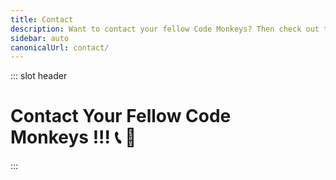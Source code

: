 ```yaml
---
title: Contact
description: Want to contact your fellow Code Monkeys? Then check out these contact methods which include free and open source software with an emphasis on private and secure communication! 📞🐒
sidebar: auto
canonicalUrl: contact/
---
```


::: slot header

# Contact Your Fellow Code <div class="emoji-wrap">Monkeys !!! 📞 🐒</div>

:::

<template>

<div>

<div
  class="contact-card"
>

## Socials 🐵

📨 Join our [Telegram](https://t.me/codemonkeystech) - <code class="inline-code-block">@codemonkeystech</code>

🐸 Let's [Gab](https://gab.com/codemonkeys) - <code class="inline-code-block">@codemonkeys</code>

💡 Speak your mind on [Minds](https://www.minds.com/codemonkeys/) - <code class="inline-code-block">@codemonkeys</code>

🔑 Securely message with [Keybase](https://keybase.io/codemonkeystech) - <code class="inline-code-block">codemonkeystech</code>

🐦 Send a [Tweet](https://twitter.com/codemonkeystech) - <code class="inline-code-block">@codemonkeystech</code>

<span><vp-icon name="RSS"></vp-icon></span>&nbsp;&nbsp;Subscribe to the [RSS feed](https://codemonkeys.tech/rss.xml)

</div>

<div
  class="contact-card"
>

## Primary PGP Key 🔐

If you know how to use Pretty Good Privacy (PGP), then you can securely communicate with your fellow Code Monkey by using the PGP public key below to send an encrypted message that only I can decrypt.

<code-group>
<code-block title="Fingerprint">
```md
B7E6 FB94 A589 876C CFC2 1E4B 1E07 E75C 19F1 AE0E
```
</code-block>
</code-group>

<div class="pgp-public-key">

:::details PGP Public Key

<div class="copy-btn-wrapper">
    <button class="copy" type="button" v-clipboard:copy="publicKey" v-clipboard:success="onCopy" v-clipboard:error="onError">
      Copy
    </button>
</div>

```md
-----BEGIN PGP PUBLIC KEY BLOCK-----

mQINBGRC03cBEADDn1vVti8bek91JwLh65YNRvF5WRFEAzi8jQaAk55a2JKXvkfW
S1QnP9jZBg/fVCYyi5fopjZqckDAiSjWaIkgZLyEJ4dVeUhw2AoTt8WVgjjC9BI3
6neDCcpz2dHERflBOsR6M0QNUcR/8jzRS7zPUeXWY9VqZIEPanqjbgbU5HwoJvvi
c/zikG3GLGXv3Hm2E2pO03IdOq3Q4y2vDpIptltB5FpTQi/iZzs+Wz2iHQkE3sMK
J8MxubwYkmFoRjbtUHDnoegVHcoFJprdxMnzJYm2TYauneyAKIuSXdBe7pOCxEjO
ikY9gTZ0ldufcfgnO3Harmie4hhuSIYCdLEJc86Yfz6MJVqducf/qjfOfvvJRBja
WQR8eoTGatryQOaRWVqXuSfZb9qRRBbMtPhC4m5FajUBc0l1+YztkQ2UoNKlyTQW
mZ0fshNqhuRb1mxSmUBEMvFxRLuXzyqrAj6dAyEug1vch7PweSMaG4WnY4OZwJcL
DGgBg6p9cFrP9oyp5p+WBepOAHMxLSRgRXYusZH1/IKV1PZXWBqJV1W0Csv5cl6b
/aSnrIU48G0YVYJSUds1LL6atbsuCYtcYMDS4vpCeNxsgpsIDnh22WKtSak8+5Po
MPjx+Ttt5J35D8UGTd668CUtmzp5KEQ48lbTsl3OAq2I8xzJmC8b0Xy9mQARAQAB
tCdKYXkgdGhlIENvZGUgTW9ua2V5IDxjMGRlbTBua2V5c0BwbS5tZT6JAlQEEwEK
AD4WIQS35vuUpYmHbM/CHkseB+dcGfGuDgUCZELTdwIbAQUJBaOagAULCQgHAwUV
CgkICwUWAgMBAAIeAQIXgAAKCRAeB+dcGfGuDjW3D/9YjeFXfJLtoPrwdJpW8Y70
FrJwkdu81bt7ilSy9w09aoa5IYyUit7UqS8EyjQPwUXtPLdKX7rswbab96SXjhqY
52N+D2r3JqP3IUq6qRLFnI0MukHms0/BUqHvq5sgPJbEsCmmAJOtTQIoE6GT3xC3
NcEvqiaztgTDsHaX02JZ9tjcGjyUdwKOy462cy/R2ATVhqWZcBSFaEH6u7unfkji
WxZMPJHkCTKAiFBC9/3MRqoDrHO0t5VawHS3uZcjkF+7JpVPSJEjIN0Sq1st/uUA
m88AptHpDrA+Q4c6+S+uli4PLhJ0HbRV/T3YwU9i6VdfDsK15cmGcqKk93EwJbo8
Jqw+OFguoEqGVbZEqhiDOYdEZkfeCFiIvhy3TapqtLB6mmAbxRV5T+zVwY9qnYie
qG2zMsPMGk8cGccYsqmoKHDlVu3YBpUBNCjxaxQGXTybCrF/rpx1gBL7bW9EdeUK
JG05UrW+pJJ76Se5bGZLRtwR0/B8DUzXWCmzpz2lmaO/ll35AbFNQXlTIBsCak87
XDkNgIUUl7r4lVqcYBGFI0LsOq3Dq2X3t8FYQAEO6yEg6V0ZxddHyjUIpJf9dsjP
ZUMcYGLb0TIZFgQTBQ6LojfvsmmSYEY2pr8+EwJJTnk45xu8ZCx1Hsb99W7VKdcO
rJT9uX4VF/rFrFl3aKYAzNHOyc7HARAAAQEAAAAAAAAAAAAAAAD/2P/gABBKRklG
AAEBAgAlACUAAP/+ACx4cjpkOkRBRmd3Qml2eDZrOjQsajozMTc5MTE2Njk3LHQ6
MjMwNDIxMTb/4gKwSUNDX1BST0ZJTEUAAQEAAAKgbGNtcwRAAABtbnRyUkdCIFhZ
WiAH5wAEABUAEAA4AAhhY3NwQVBQTAAAAAAAAAAAAAAAAAAAAAAAAAAAAAAAAAAA
9tYAAQAAAADTLWxjbXMAAAAAAAAAAAAAAAAAAAAAAAAAAAAAAAAAAAAAAAAAAAAA
AAAAAAAAAAAAAAAAAA1kZXNjAAABIAAAAEBjcHJ0AAABYAAAADZ3dHB0AAABmAAA
ABRjaGFkAAABrAAAACxyWFlaAAAB2AAAABRiWFlaAAAB7AAAABRnWFlaAAACAAAA
ABRyVFJDAAACFAAAACBnVFJDAAACFAAAACBiVFJDAAACFAAAACBjaHJtAAACNAAA
ACRkbW5kAAACWAAAACRkbWRkAAACfAAAACRtbHVjAAAAAAAAAAEAAAAMZW5VUwAA
ACQAAAAcAEcASQBNAFAAIABiAHUAaQBsAHQALQBpAG4AIABzAFIARwBCbWx1YwAA
AAAAAAABAAAADGVuVVMAAAAaAAAAHABQAHUAYgBsAGkAYwAgAEQAbwBtAGEAaQBu
AABYWVogAAAAAAAA9tYAAQAAAADTLXNmMzIAAAAAAAEMQgAABd7///MlAAAHkwAA
/ZD///uh///9ogAAA9wAAMBuWFlaIAAAAAAAAG+gAAA49QAAA5BYWVogAAAAAAAA
JJ8AAA+EAAC2xFhZWiAAAAAAAABilwAAt4cAABjZcGFyYQAAAAAAAwAAAAJmZgAA
8qcAAA1ZAAAT0AAACltjaHJtAAAAAAADAAAAAKPXAABUfAAATM0AAJmaAAAmZwAA
D1xtbHVjAAAAAAAAAAEAAAAMZW5VUwAAAAgAAAAcAEcASQBNAFBtbHVjAAAAAAAA
AAEAAAAMZW5VUwAAAAgAAAAcAHMAUgBHAEL/2wBDADknKzIrJDkyLjJAPTlEVo9d
Vk9PVq99hGiPz7ba1su2yMTk////5PP/9sTI////////////3f//////////////
2wBDAT1AQFZLVqhdXaj/7Mjs////////////////////////////////////////
////////////////////////////wgARCAEgAPADASIAAhEBAxEB/8QAFwABAQEB
AAAAAAAAAAAAAAAAAAECA//EABcBAQEBAQAAAAAAAAAAAAAAAAACAQP/2gAMAwEA
AhADEAAAAeIAAAAAAAAAAAAAAAAAABSKJQASiKIsAAAAAAAFAAAAAAABKIAAAAUA
AFI3rN561nN05w6ZaObrNzms3AAIsAAFAaM63JpcZN5jZDcAAtyb0vK5us61m8nT
nUpRALKNrNY1qmMazsi6aqaw6Dm03Mt0w1c3k1mpBnXnuz0w1WcpZU0p057zNXUu
bjNlw21lTBsrBq4ZthuLB0561NcllT0SzeOkjMzeKlvHXNzcdM3G86bzs6bLnYF2
ZzvAGys02TpM3GstzfPpJpLS8+nM6cuvMblOdSp3rn0mue+dqdZ6ZzYjcBha3IYs
NWdM1zuTWs6zcTWtyNZzc6wqes52a1RvOy1zdOdyk6YJY3OiWLzmy4Giy4mksqL0
57m2ctwNwADVJrFlqAN53ibgqLrOpvAqHTnvKzLNxLGXpy65XIbgAAG03Ncms1NS
nTn05zQVN1nU1gVLeNZsmsMF1OudTXIVIEsoAsHWc+s1zdIXn0HPeZs9GGVvmbjT
WbnG6Z3eRrBUgJYAVKDRbeU1d82z1md5aJjLo3M6kKuW6xls7vPpm828VIgAAspe
jnNIVIAG9crm6mrmxnJYVIAHTOes1yms1IACwWBUoAAAAAAAILBYAAAAACwVBUoA
IVBYAAAAAAAAAAAAAAAAAAAH/8QAHhAAAwEBAQADAQEAAAAAAAAAAAERECAwMUBB
cCH/2gAIAQEAAQUC/oEJsJ9ebdpchPowmUvhS5PVZS+1yeMIIfM7hO4NcouvhF2E
Jlx8LKPr9mPUPilL4Ig8eoYteL0XCP1iHqGIermeKHiH8n6+p0svc1DETHjEPbqH
53lD1DEPwfU7eIZCY3lyEH5vhD1ZS9UTHwvJD5fx4IfKHqH9ND5XCHwh+yH4ofCH
7LJ4IfCHxPO5Ol0h5MvvNm3ZnyTH6pDy8TZl2iY/Rc3JxdvCGvJeFyH+kL2hryfj
cvk/C/zD/8QAHxEAAgICAgMBAAAAAAAAAAAAAAEQESAxIUECMFBx/9oACAEDAQE/
AfpUcFnBXposvGzgawoocUUUUUsKlykNxc7nsYhCEhsSHNQzoYxahCY1kkNi0UdF
lnUJjUuHCLw6l6hajxlY9T5QtQhwstlDVmixuxIqzReWizcVH6WLLWFxeG/of//E
AB0RAAICAwEBAQAAAAAAAAAAAAABEBEgMUEhUDD/2gAIAQIBAT8B+lZ6Uel/jZRW
NHuViiyyyy81LFFTqeCGOGJFim4R0QjsOFk2JD2XFFS0JyoUMrDsrcPcOXj2VD3D
FDy0WLw2VDZo3nsqbmh5bwqKw19D/8QAFBABAAAAAAAAAAAAAAAAAAAAoP/aAAgB
AQAGPwIHH//EACAQAAICAgMBAQEBAAAAAAAAAAABETEQICEwUUFAYXD/2gAIAQEA
AT8h/wAlj9aZiMJHA0G/5okRSSJSH5JnCYR4Yy2/CmEhQy2fQmEhCY/I012JJQ0G
3bIvZKY06EpeMkV34e0hw1VEMRg1UcGSni+iRhKIWSBRAtCRpQlLHktVwi8K4RbK
DRmXkllOC0NRmpYSBco4PPJnBFxuMWwg3HWw1Oak0K6640LCodiSUhueglI1GW+C
TpLQuByWVwh8vDx+i4G5wklD1JwWPJpQpcciiwuUcGWOCxLQg6w0ifcJwTPRLCUl
IbkuNA23muKSQ1hWOspyJqlI9iUDTixUmJCjgE4F7JTIFimU4LQ1Gi4wmiQN8zbD
QbbJiQro0FlZTnDc5T6NGivqLldaFs2KaKh3q67+g7zYppQtr86t9VWlimlS+qrp
cakcNPmlinTr0Nx1KAnIw1ArHWaEZeL5oUPz2qucfwSNSOGJZLK9FD8ChiU89v0G
gkQiTlCcjkNRheij+CPSYGPgJPYkjcIvKgJyMS1ZMlDEN2UPxo0n06kkpDc7L0WP
wchQHAbnZpPt0JSxcIaehOBBuB9BOBcoSN04JflTgl/41//aAAwDAQACAAMAAAAQ
CCGe+++++++uKCCCO++6yiCSy2++OCe++iCCCOCCCS++u+6CCCQymyhMCC2++iAq
2/8A/wD9ykIlL6qbF/o6Io27b8iNYB293CkI7ILLYyEEF1wXJ7b/AJJR6W9CVERJ
hO/9/wDivciiQVsK9urvffel9iogktqw8v8A7+UBcmoIIKvQroL6IafquoKoJAno
EPXI76VEJb4oTY+B6ZUxxqkb767UJLJnXbKJLtz7b7woIIJIIIIb7zoLL7644oIY
5777IIIJLb7777777qIIL//EAB4RAQACAwADAQEAAAAAAAAAAAEAERAhMSBBYVFQ
/9oACAEDAQE/EP6Q2UOz5m0X6iV5hepU7KnIp8BSH7lLko8AVbADZOsADc+ZeH7l
miJWEELlE1g3NkIAOo9lG2WOLxVg1HS8FUXDVIKYdzZWBFWWMs1LNynrBV7j+YNM
FlkC49WfuCo2RKblDPYS8Uu8CkslmjBZiVRgiVezVqxRplGD5KXqBbFRRh6Yt8/D
HTHUe45fELoRKx6Y6Y7nWBW3xGoPDGvJ6ENpXAQ2xsjRinxC4tKIIgkP2fMKNEdQ
tivTEp8efAr2UOyJNEu8jSmJX8//xAAeEQEAAgIDAQEBAAAAAAAAAAABABEhMRAg
QVFhUP/aAAgBAgEBPxD+kmWtccIfcu+61LOpZ3AHRBj8yxuDfRW6IqqZpwpcT9yk
fmW2wb4GmWjnhmixWsw1F4QVxSAES4ZVw3bUcwrI8TAqKViKiURpLe8N1iH3EuKm
mLUfE+YtxuAuJcXjK4s1wgyiejwUIZbiGY6mbzxZmWcP7LVmLUF5eDmAO7Zxo41h
rjz1WrQb6dHGs04V4OqXE8Q+4vUcJeBU8CDSZgA6rUC1sQxEh+T9xt3DOoAgrJBv
rt0fmWkLZejlcG/5/wD/xAAkEAEAAgICAgICAwEAAAAAAAABABEhMRBBIGEwUUBx
cIGRof/aAAgBAQABPxD+JKuKNn5fQQO2GgVLWLGK9QGsxE2fii0InbNIR3GfQitn
gHdwHeJg6YDrEB1f4ALoit4gvcUGcQOi52HmKagt5ivUdgn2JtD5DTfUoHRBazFa
xLvfyCNMTpDuRg4p+DER+rHoTdHkPAFaIqtxLZ4guiDeowvZ45n9S5wRO2VbNeOJ
YVCQ1HjV4Us7iBqDdxbZE9MH2wD3MfQiXuCQtevDXHYZSwILTxNJH/aIrDC0Ph15
ZSo3yBpg+yJ6Ip6i3vi96iEEVPgpUrLeNR0sFpyaYrYbTMeDYM28X5dSpFtt+Klp
1CESmnjdxBf6x4SHTziWPIQ0fcd/rNH6myWvUUgit4BdQdZYlNeCwu3PelKzfHeY
hn/SOQtOTSRZerhrEBbGaJv+0AKIy9cWIAPqfRNvhrdQQYgOTHKZIBmbIStgAold
Y6WC0hsxW8GgxbpJs4pU7nW4RWRWz53WpgrhlUx6CXPXCpxNo8PCTUw4WOMR3DjV
N/A02SpKWzXiixECzPiFtEAS1RrjXAoqCbxBbzMDohNDMXSfQhqMU6hUI4m/lFcE
hc9chbUAMQR1KMnhSzudbnTFDcFrMVrEVdviDuWKTxbXqICJangxK3uYCXPXPelK
jfhom74d01eOmbedPj65v8Dczfw7s6+Omb+dPl+/xc/1+HVmrxwEdvOnx9nkZH9R
+ATDAGY3scm448Gvx+02OQVohmYAZjv4W9iDBuTDE2Jqm7ln7Sl3WYg7mA6JS2tc
mhw7lwQA/U6v9RVc/GXeJf2TDGjf+IFw4YP7RPY4C7i3qKu2Arg4WB9ETgMfcD2e
EqfK7kpUbghsYbhwxAzP7SDAaYYu0BdcIAfUbNG2DW3cQMx3BgnclLG44+O9bqFJ
VW8t7EHSA5MM0RZ9wAxANCoJgywyVRAB9TrhVbea1O5dhv4rfqKegjK3xGp1wIPs
lGXUpaYHswvZi7eI02QT7lGGvgaggKpaxr4EWGG4cMAWsdwYPgRWREr+NeaaNRQp
fxU0aixS/wANf//ZiQJUBBMBCgA+FiEEt+b7lKWJh2zPwh5LHgfnXBnxrg4FAmRC
1WcCGwEFCQWjmoAFCwkIBwMFFQoJCAsFFgIDAQACHgECF4AACgkQHgfnXBnxrg4V
Jg/7BvWZDlJgHzX2TymItJtEP7JHMpa5Yy4VWY+SdDb1Jz9s2YV/lxbSq7LBTSkP
/9N6h8KMhwHmv0aenHFLLivUATGqmcJ6fpwkgDOPGde8VoH7IcoXxU0IXOI09POt
7jCrq6cA2xgvEHoUEqHNysILHGPyK/ltMmIMprlR5y2VBpy41+zq3gHfQT+wsT8p
cUAF0mNSYIlEDvvtvstWnbRdM+6NqL4DsCtCWdr6Tyb1kaIjjDVXiWDtGtbx5c2c
Ess9cj8W4IvTyebDXuEWGiRjq6JjQNQZKFiG23y9QE1TAcSvpdL4f4/9caxCjEh/
uLrDQx6MCo9NO/93at6ul6ZBS6saR8o3vn6gLv6u0Vc2/t46FGjReS7suFOU1M7o
kYQEeaeRCKGESX6Chal7KdSU0t5kOgRsxPoMwFQhBa69MjNgLomDeOYDegnDdeqS
huN8+vyBkBxkXtE6aG1nJ1C54MVtH7slH5ciaZ5vDNgh2XH4xmO3d+zG2Wwv/Gl+
iI+HSJmuFtmw+99sTZpXVGINXr7dwAYWrdhSl0ts0Z/TzwN2PN38cDr6bnNgM2/v
Lb7wfb9IUbJIr8vJj8qvcNOjML8LqeMTugwFyHx/EtSxBiH6f9z+mu2k1qMCY+wS
zVrYjukls6Z707l1u/de6JBGFqYY796mv7po3Se+Qjd2Y9a0NkpheSB0aGUgQ29k
ZSBNb25rZXkgPGpheXRoZWNvZGVtb25rZXkuN3ZrN2lAc2xtYWlsLm1lPokCVAQT
AQoAPhYhBLfm+5SliYdsz8IeSx4H51wZ8a4OBQJkSSNcAhsBBQkFo5qABQsJCAcD
BRUKCQgLBRYCAwEAAh4BAheAAAoJEB4H51wZ8a4OUN4P/0bbFhsQ9qbXIdcNelA5
rurWVMmxK2BWjfYgfSmI1x/RlD/8rWqtPU/Wx0hx8pmoYMwmAiKG3epy2SJHorAf
9C2WljX4d+OCA1Y7tmqiXY3Yh9nSbOwe3sytw3/b2YPotYr/b7R2v6l/3xaGdmxX
R5bQUcWXmHV10ZU2mH+JvDvtyYXUHJHiC0hr1rXOcTpShYc/rV1ORRHA6rn820db
3pSCnRJA/kL3WGgkLaM0mUfZQWqZr600AskutJTlDd1/aXJBn2GNougWorCI59Jz
nb67Afnme8eBiz4wSXiyCQeE4Y1k7LZrat9toqS/oUs4f9cWwvmHP26//A02U0WA
Hw4DRmqQXRyxxOsr+IJ4Nhp15mKhED5a4x20T2gy52TEtdamnYSBssLD9xeHYnLs
Sg8q8FfojUlQdBtHqJjg51D8lqOm1cdeVg7W8qLYYIXmdFP8VEUDkG7vJ3fDeUd2
BGvcV6DsRtynH3u5GwFY829CtCHeYICxiyfWQT4fEKJPB5y91lPFSCxQr9Fg4Ng/
lelKQPCL7HoH5yNrvhoFVlOwmlXcuKxRdmQLgFw5eTfHLUx/fxX+JVW5uz3DG01d
trfZ3MDhIenOmdg2DNmubpu7Gqb+qDrRJFpcg/7xS0NRxzQvl73Ts4RskhdREHG0
/s1cPAk3FTLqvhLfwXoNW142uQINBGRC1DsBEACh+SSUsnokhUazmzj0L7CqKDHv
rfDyoWnlSEGkiTiXhPjtzBMTYM7HKx9b79TV5U0EB+XdW3aCbSuV5gucuoibiKXe
lBdFy0k2tnDnzAM0qUplKaPSvDC3BbNrCfw99hnoaUuFF4xzwiKfMKAVHtai7SK8
sVyTWjyex45NPyySHHkLs0B9Lg/hzl01E4EugIzYO3BlGqhD2RbR9033gB8acD8o
XWvn+3epus1diJKAQqDN0W1GLCaDR+1LKnQjHf5ECKvtvkWEQOylDVoMs/eTxKSv
dsFcawjjuO7vPVPYlOpucG+zG+Oui5UnztgIQV6XaHvYxLTA6coDPkKpvcKOa+JV
/qSNns+9ft3N9dybFvqIIoiIA62UVreDQ7P6R2RLdgdQzj4aba5raD3XZiA2FfY3
CxQUZQkpDJcNE8+6ix09g9wRsdsAsycWPeIlHe3XTR4wrTUA3tasUqc0faIC+LN+
ndc/OkuWciflgD6IspFelVtEHM6nyDu2iTd4ShJrt2rGPdNDTSpeGb1SYr9ArURw
65/rWlaUk/OERO+MkfE3qijCMo10FpilEFCDlABVRHMsQTpJdOqjakIX4BfmBxN4
jpNK5pjoteQtQ91wgclyfg/xr4o0Si78IZBujHtDCTI1V67wLn75e4ltL8eoJGI+
Uf8eQlHNOaWEOyba6QARAQABiQRyBBgBCgAmFiEEt+b7lKWJh2zPwh5LHgfnXBnx
rg4FAmRC1DsCGwIFCQHhM4ACQAkQHgfnXBnxrg7BdCAEGQEKAB0WIQT8/9d3HMqd
w6detRrXDCh3fL4EpQUCZELUOwAKCRDXDCh3fL4EpXeIEACT4aUW6pSzJWCD9eN1
ZX+du0LzBefalbuNCjkBUHFrvBFKa1Uzzm2VeirCe0CIsvKvo+9YycbucNamaqsV
F98lYl9QdUnKMVoRnkfQ/U0zzAaNk/uOmEf2ni/ZSldtACQATWk6kLLo9yHvePlX
pZv+aLhIo8jva2c/ZpMUcS6gZoScdtmsaAmLE4bakiLGzZ8tpYSrDv7CTPHBb36Q
/9luPe0I2DUTqgJgCUp20egDTJwbwtbKsnTLmMVBz8y+lLYcSXWWQxLUAb5XlgQH
wHonktFhiOh0sOdINyQhm9qQt7mK/knK4XOeBXg5YzX2nEhEgDvCHNPCIMHsCTMx
dnq3uq11B18a4gGjBe6q5oyw0pI3QcQ4xJiVn7/ey0t553cANvWhm9F8XWd0ZDQE
azCswwYkNmMmw/7Q5XPYrqkljecVgP5FINyIhwlesINTyE8QUTd7P4LDxYWQ5YwD
JYh5tpcqSRTz6ADLQAZCR/epM9+OS9TzFjCwr0lpHF5qt2yr32kStf7PH5Kw3OJ/
9AOtpKvQyZEQSk8oQlcn/w/n2DhwPEzxM8HGewYmWSqSbPpmCegp3s9OAYHB/HRv
0aB5Mpr/WbhKXqWkSSLawvHK/+qAXIA1dRzyVs87alvupmEGecoLroy//VT4qWlS
OR1rB8opyEgg+4E2hCUCN9gBDJJ3EACQTCPWIB6+k1wzFaiyn7KoAcdnd3MJWgMe
WmO41xcVvS2C8l5yytRwpqHzsodMMXneWqzRCWyZGNXldRwTu4nblRHKthX9tP+O
0xIdnhWerZ2KzWevHPD+jlPrOncd7GnXAKpI523gyTTjR5oqXhswPL4vZgTD6+J/
I5ubEiNnK6lgUTSOoDJ+MLPtXuviCgLyJJQIX8bpd4IwYSeS6l69shG9uDl7hC5s
nND8Mf3CWyR+PQrC/XYqPimsRTweozO3ZaCIESpqGqA5RiNGduH/nmWXogVzoBvE
UGhRSyxQHvlD9CtGE59JQAADoZ/dq/kz5p6J74Z6d0anp6exR9otV0xH/YTHLAyR
0ug9RytaOdrEboI6PPvRrNy6ZQM7yx0lABGPqksa67neRoIpZP1S1+h9XyEvRgDn
u9jigKIfJzjHDtZbAJrVuyjSEdE6SBqGQ9zEvlU/7iY53ZlnAqhIudKzwL8rEkGR
MReWPdYsFNZSJNayj+0YxLIg1RAjmN7+1FDeoisyLrp9E35QfVYckmTuouJxJ/ab
JyiM/yJaXrctYHeFxBIvnoAISk8DzFsw8iQ9/KT0pse+4udbAcqTzrgOzF+pJ946
qun9jdeip49IFAEnN6pGH/883JHBAGNkm08pP0t5CZ/EoUKL9aCMlbmQVwCo5IgI
RQR9fSMksIkEcgQYAQoAJgIbAhYhBLfm+5SliYdsz8IeSx4H51wZ8a4OBQJmPQX3
BQkD22U8AkDBdCAEGQEKAB0WIQT8/9d3HMqdw6detRrXDCh3fL4EpQUCZELUOwAK
CRDXDCh3fL4EpXeIEACT4aUW6pSzJWCD9eN1ZX+du0LzBefalbuNCjkBUHFrvBFK
a1Uzzm2VeirCe0CIsvKvo+9YycbucNamaqsVF98lYl9QdUnKMVoRnkfQ/U0zzAaN
k/uOmEf2ni/ZSldtACQATWk6kLLo9yHvePlXpZv+aLhIo8jva2c/ZpMUcS6gZoSc
dtmsaAmLE4bakiLGzZ8tpYSrDv7CTPHBb36Q/9luPe0I2DUTqgJgCUp20egDTJwb
wtbKsnTLmMVBz8y+lLYcSXWWQxLUAb5XlgQHwHonktFhiOh0sOdINyQhm9qQt7mK
/knK4XOeBXg5YzX2nEhEgDvCHNPCIMHsCTMxdnq3uq11B18a4gGjBe6q5oyw0pI3
QcQ4xJiVn7/ey0t553cANvWhm9F8XWd0ZDQEazCswwYkNmMmw/7Q5XPYrqkljecV
gP5FINyIhwlesINTyE8QUTd7P4LDxYWQ5YwDJYh5tpcqSRTz6ADLQAZCR/epM9+O
S9TzFjCwr0lpHF5qt2yr32kStf7PH5Kw3OJ/9AOtpKvQyZEQSk8oQlcn/w/n2Dhw
PEzxM8HGewYmWSqSbPpmCegp3s9OAYHB/HRv0aB5Mpr/WbhKXqWkSSLawvHK/+qA
XIA1dRzyVs87alvupmEGecoLroy//VT4qWlSOR1rB8opyEgg+4E2hCUCN9gBDAkQ
HgfnXBnxrg4vYBAAl5cPhObEBiUicl2/L4rNFBGhwj+s+zPyrRi3sVWgKp+Zkkwl
bPhTnaDu3KodRI7O1Ipq7EVoTMJeIqJp4Tf/Pkjxyb588A5dy+ccWILtr+lvUHE1
0aFUaH8JS9+LdFq/zI7gFyeoxpF4f+8Rt2BsGl4SVPYCLB15mlV14yfSzTFchzjz
rUicJWnjjR1EOlcUKl/aKsMt50wEtTpRpp06RR2CLzk9J164bCybqe9h1QjyLezh
dMHkwFYKbmGRh5FGfjNUfLZD1lWjaDgUi1K5jROBmCcMxUw2M6Z47F2xBzmRPa5v
4OWKWmAOvxYTVeUjckrLn/mbQ9yzi+uRWxBfYnstHpTPV+fr3GNY2shOcOS04nNQ
jeG/vNvldi5To8EHtsZkf6ldzlE285dLin4p9Drr35rKR1Lx23OTdt44EYWp2Slw
HMUOHSWFyXav+CLZW+mrYeHZon0hqA5XsCQeUAhLiDWTj73qjgPneRct/SftQgkj
UsGaEjag+/iWarLhEPBdBomUfxbmhUuWjav3rlbd+EWJukBuIfdNW60A/YK9i+TN
LaJ5piY21TY+L+cp2i42aIYUHTPiyKc/rzsIgDOzjKei4Mm/jXWRSIbMj8TImWGB
fdjrXtJXpiNZAkLrRF9Oum+JuGE/6QRbAupjbBkGqV1RobrwyElVAefmvYG5Ag0E
ZELUfQEQALI7Wlu2cra6plQz9UsmOUNMsA98FVx6lbYVCc12TVcZydbDIM5jitrB
1x0k5rPDOoSKm/+VvaXcS1YKhNp8SjLoZsLVCMtdRmKDXo4s80v+jHYmXie8YoHB
jLIc59Th+k931OhEMWgEI47O5Wr9YwELPXBnlVGgRyFKokUKk7w1+DToKCN5TPIT
HxJaIU4tkZ5CM4Aa4Fpg9jSlSENpES/dHzajYpTju5yd1GKl2Ugl6OyKjUMAVYaE
ZF4luO8QcRhZw8mgVOtYg0X1Y1VNDuDw3foQTvNaODPWF3CMd3FGD+UMT+eyKNCp
trg61WKusoV4fLRIUcYM5ZFKcwa2p+LE1M0vEhroCSVnaimcII74gxKdra7695H+
A2g9Gdzh7NV4KSZ/TZAmv7U0sv0cGJmUmid0vzJTepg+Hz4yJEsMIR+OdOgiagqB
HmrQcNSBgcMe87t/dZM6nb7+IzRtnYNW2cqVpCWNh2YMMRAtrqS0Rkcf9nOtn4Rq
Xk5E6R31qablD7gE3TikeKjCmHmmcq7ibq0znygUegEGgSVUzifdw+CTgPVGa9Fq
X1ep/r2jJ9GQ5kS57sTSevE3/iKSBpp2DOzewZVxIWumqH0fw0pHIUsKNEuDZ7Qw
4Oj92hYxfPLfz/e2ToUMKayfAN4/DVwjmZ1xmsLPOOvkuqiTRShpABEBAAGJAjwE
GAEKACYWIQS35vuUpYmHbM/CHkseB+dcGfGuDgUCZELUfQIbDAUJAeEzgAAKCRAe
B+dcGfGuDuCzD/9gFnu/n1sm5fQ1F88xoHmLss0Cm3be7sueX4nDrG76B2lBn/Ca
fSe5wj1iMHcoYeQJvq6oN6D1u3KyQKzFKQKOwCmaR6zNH77BZ8I3CDniBd4uukJD
lFpTf49b7NM1akzuOGcL9f4767QiqFuRwL5RoXg6oqcRuiG1mRMrkOXW1t44z6LG
L7Z8F3XyCfMH5LnPYBYbpgyZ1XpGVbPwebyJWnTlYQVx82neu3JW7xER0o2Gtsyn
EyD220cLpXRkfc+bLL6GODDJNQ+E8nbIy9deyp9UoFD0C6tFTuNxDPZiiZv0PQ5d
hc//DHXjeQh3svXU6nFseQmHrvs7SsUICNzeVO+iahhLHwhRAWT9u+8L1B4bnw87
DhXXXA7hqHI3K/q2JP+OhvT2b07wTJNJGJGO3EUDS+0A/2+vNZQjAjU03VIKNo9r
aKmKhSrk1uFZIF3+SGj9Als100MtfwcVREKtg+N6Myt1Zg4RQtIftc/r/3thDooH
ijn44hOb4H+CgHAlATikU9IIUh2GDjIwETRks1AUcJa3Xny4xq6PzvxxIcI+PvND
T8mDbJ3o/8mtWislOcq1u92Q1RY6tFt41f2d4zm22yl/66PIGDfPxWS3S9OZQEPA
AuZtvKbQeLWCnQ1hD/nZt4ky3GiMd1bmazP/5oamoBqnmOPiHiAtVD4g2YkCPAQY
AQoAJgIbDBYhBLfm+5SliYdsz8IeSx4H51wZ8a4OBQJmPQX3BQkD22T6AAoJEB4H
51wZ8a4OUEkQAIUKljL4/4d2wst7g/sANzosJiK65AygXXf/REEPkAj5gEraUe8O
zfk7tkN6iJAwhev4rjdy+aidpeKPWS5+7YRvnzR74WqnuFqnYE8Sra88Aib0X2Ox
o7MN3i47jwHv/Ftyu7fQv3bZgDZVra7A8UfdxRaXQzYLq6VqLvPh7CWkHCv6DFwi
itYhs+eBjOD8LykwrDrKpY/SusN5yA5GMiW7gcAEw1QCaezGcaqvgNMjqV9WO4Tn
ZFOl1noLGsdweTDX/WQpCIqeKNkkaNW3zdYwqNLQT9jHPYXYFukGPJbGhiKfiWGL
UgF62dc5V/+66VKjZl8i8QnNr9Vh/mV2GfphurkNEmyjtvGG3ODRLfm4BfYRxaGe
Pcs888Atp4qZZ6oIIDz+ZK0IXWCPm5KsdLGtROAhS/YDedySHmGml2xpt7vCFRli
3J0wvF1wyHMYENmka4sGzn099yOV4BylWFibNxCURGKpESWCpoiWyxrTkDdppCg2
iM8uQhmJR5R5xCKFpeLWCVd1QTOZWDcggbOgd5Wm09CuyJrgC80YmKtRXhso9QYJ
zF8csN7EgsU3ZCZCJXnJezl51ALM9rYqh+T9SkJmJBLyDHeBuesR32qWxYflkPQ8
/QeO0wayiisTDZLQjLQk9nqXgIwujQmfa2ZWKILmZZwaHt4iFkPGlIH4uQINBGRC
1LgBEADfGtrGYFhs45BPXUFM1pcfHXR9nI+fSOCNIeGdHf6RNRqdsnz18Y1c/QRl
pmHY2yFqEIZhxGSbu8PbbvAKHDWc/XKE4LOLinznKv6Z4imfK1g32UO4t4tLVL0k
Ypl2IpBPOPP6Ka6BfW8/xBXG1m2vuDSywGIYrx97maXjGFLd+ANeZTimLy3YF6T+
VtNet4lZ1OlhC6qTAJwwXBJaXF/bolxvh+b/Nw2EO8xNxVJbF/Gg940Ca+MTaIFM
iZIQRqjRlfPrdg1TWlMhriWYMaLxq3QtqDt7jPrhMnwkcyZEvEWMtjntoG6iaSYF
Ippk/LMgPpXclOmbiNqqMiRLy5NpZkV7h5kb6YR0ueQAX3JpKgr2b6SXR+/NrqkV
f+nifCk91X9JkNLgU22VJ2P6Zxfyhgb67hVWgOE2qLq8Of2mmaWIJZXG7fBgG8it
EQ7VDUBmN7rMlJMFHYT4wRLDu9ordraaXhMcxwmsbWkJsMAzWwRXnlBceNZvPUJu
7lvYKfIF4RWozeOv4aMTAvnUmVzKP9R0kio56qccmq454IQdEtV1viynHECSVCZK
VVvDjjSo7fPta/Bxlodlbpog6LWlZR1838qUwfe/IYU1W/FYmiEjufAd4Xi1LaZQ
S9mP0Oj0tbD2ax7CGhXeWVwutr7iBvsll+RATZxholYjWMEZMQARAQABiQI8BBgB
CgAmFiEEt+b7lKWJh2zPwh5LHgfnXBnxrg4FAmRC1LgCGyAFCQHhM4AACgkQHgfn
XBnxrg5E+BAAu3ktgguJ45wMBnDhmPfiACIZY69GirOQlbQrJSxmBElU9pKi94bL
lglmegej51pm4GUe/Nm+64oVPXpsTWZb3uwEqmLBMKAmpKtABECDuVew040iycYl
4Awfit4gdyCiKyfhdmrA/4698PD1GEfc9x0br244Y+MzBB8u4ytWf8O9ytaJAY8B
EYQv9CIcmSXi6TH3X+Rsk9pDjFetnXFAAykOducBv9A769AiAMjOPd5hICjfLqhU
sQtBXAppcAuIjR4SpdDX2R/dQIVAdmA8zV73d9GvJVNcPuxsRWIN2ERyEVdSOa5h
VijljKA86i5WpvPeKscROesWSbp9h5P07PxwK1bjMTkhEKnBijSmRFLomGr0x2BI
scN0bijR4KPlLIlnsv2a2xW5H6swu7psZcxGoTihLAOg+vFm5gtUh80VAwiEIEc6
ysqmKYyPpZt3im0VlIMvgFu2eIaXgtVZ+tgYgG1Ytxj1ftOyXWIzQOuw9DdLoC/e
qMtAt7o8OSQAUVzl72T8cWIm0Hn8Ur7nRTM4aPQt5mQ5V01EgRdhTQtx9BuZ9iKF
BYRpVsBAxHU8vmPwfoudjIFPou84xCzAtJ4z6VQ8W2HJzXxr3Us48OG7bHRaP4DE
MOk1MwW+CmRg/Wqp5HQGlpAahUKc1RyV4hHs/TDH+5IfP+ITHKDVQcOJAjwEGAEK
ACYCGyAWIQS35vuUpYmHbM/CHkseB+dcGfGuDgUCZj0F9wUJA9tkvwAKCRAeB+dc
GfGuDqOZEACm9ciK29vqx5Pa5mIdTqZ81pCqf6G9RwSlGmUnYM6VFxHRhZYsShIQ
MbW2mZ/bKTUIU7NsRlRW/4LWUFzvCy9ZZqROdM3FP6+ULq/2r1hena7CKlZSf7qX
xROsFBELtAAfo/anwSpq0fubngYG/4iyXvfKLcgHstbhWU4LRCx8gFJdY2QdeJIb
QT2uhhi/Q27TU507U9YPZ7otMfqT5+bqg77pXS6WciGXk9gfEIt/zs0Uwsre8EVH
/TwdEeLwXpKERGxhV02VwfFDP+9rIGy8l1O2uAJEMSs+rgGfuO80vU/8j6nIexqB
1mq0Uq3SG8GhzrTNqPwMKuHWld8GpDTPZ+MAV3OTxTUd//1yk6qMd+f0/upznhB2
eLxRBLSLZ6R/79kutKWItaDPncwWOmoA134tz5oMlo1JLXNztDneKLZ0Qejms8PP
C1l9stHhpmaT5k4/331ZdPBmPc2LJo6X5I1G9GTtYI4NVV9hviAr95OhTqOEKWcF
pWky8V+dgZkQY6sIPBZjxUG8zhMJCQfwL6xpOfVqtTxYgYfJdjQZDxJZ3Foe33Gp
pco6XGCLaoPNxLUfgkSejsLynMgBJ6i2QUust3VDuiZViqjI3eU/OQ23bL3IHhzy
RgASIlKD81FGqPYHtfO6qxN3B5CN18dRy2obvzpE1z7U62mj8JK3/w==
=pysx
-----END PGP PUBLIC KEY BLOCK-----
```

:::

</div>

</div>

</div>

</template>

<script>
import pgp from '../.vuepress/data/contact/pgp';

export default {
  data() {
    return {
      fingerprint: pgp.pgp[0].fingerprint,
      publicKey: pgp.pgp[0].publicKey
    };
  },

  methods: {
    onCopy(e) {
      alert(`PGP public key:\n\n${e.text}\n\ncopied to clipboard!`);
    },
    onError(e) {
      alert('Failed copying PGP public key to clipboard: ', e);
    },
  }
}
</script>

<style lang="stylus" scoped>
@import '~rfs/stylus'

h1
  padding-bottom: 5rem

h2
  color: $accentColor
  margin: -2.125rem 0 1.875rem
  padding-top: 4.6rem

.custom-block.details
  margin-bottom: 1.25rem

.contact-card
  border: 0.125rem solid $darkBorderColor
  box-shadow: 0 0.5rem 1rem 0 $darkBorderColor
  transition: 0.2s
  border-radius: 1.875rem
  background-image: radial-gradient(circle at center center, $backgroundColorThree, $backgroundColor)
  .copy-btn-wrapper
    display: flex
    justify-content: flex-end
    .copy
      rfs-font-size(1.125rem)
      margin-top: 0.85rem
      height: 2.125rem
      padding: 0 0.375rem
      color: $textColor
      background-color: inherit
      cursor: pointer
      transition: 0.3s ease
      border: 0.125rem solid $darkBorderColor
      border-radius: 0.5rem
    .copy:hover
      background-image: radial-gradient(circle at center center, $backgroundColorThree, $backgroundColorTwo)
      color: $accentColor

.contact-card:nth-child(n+2)
  margin-top: 3.5rem

.contact-card:hover
  box-shadow: 0.125rem 0.5rem 1rem 0.125rem $darkBoxShadowColor

@media (max-width: 61.25rem)
  h1, h2, h3, p
    text-align: center

@media (max-width: 26.3125rem)
  .contact-card
    padding: 0 1rem

@media (min-width: 26.375rem)
  .contact-card
    padding: 0 2rem
</style>
